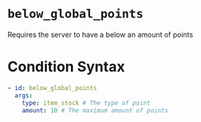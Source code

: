 # `below_global_points`

Requires the server to have a below an amount of points

# Condition Syntax
```yaml
- id: below_global_points
  args:
    type: item_stock # The type of point
    amount: 10 # The maximum amount of points
```
